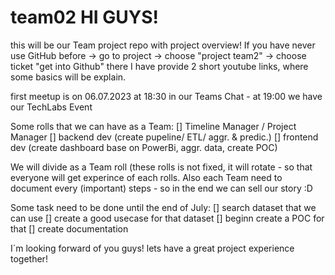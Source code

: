 # team02 HI GUYS!
this will be our Team project repo with project overview!
If you have never use GitHub before -> go to project -> choose "project team2" -> choose ticket "get into Github" there I have provide 2 short youtube links, where some basics will be explain.

first meetup is on 06.07.2023 at 18:30 in our Teams Chat - at 19:00 we have our TechLabs Event

Some rolls that we can have as a Team:
[] Timeline Manager / Project Manager
[] backend dev (create pupeline/ ETL/ aggr. & predic.)
[] frontend dev (create dashboard base on PowerBi, aggr. data, create POC)

We will divide as a Team roll (these rolls is not fixed, it will rotate - so that everyone will get experince of each rolls.
Also each Team need to document every (important) steps - so in the end we can sell our story :D 

Some task need to be done until the end of July:
[] search dataset that we can use
[] create a good usecase for that dataset
[] beginn create a POC for that
[] create documentation 


I´m looking forward of you guys! 
lets have a great project experience together! 
